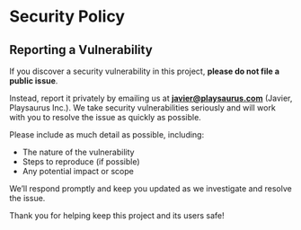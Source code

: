 # Security Policy

## Reporting a Vulnerability

If you discover a security vulnerability in this project, **please do not file a public issue**.

Instead, report it privately by emailing us at **javier@playsaurus.com** (Javier, Playsaurus Inc.).
We take security vulnerabilities seriously and will work with you to resolve the issue as quickly as possible.

Please include as much detail as possible, including:

- The nature of the vulnerability
- Steps to reproduce (if possible)
- Any potential impact or scope

We’ll respond promptly and keep you updated as we investigate and resolve the issue.

Thank you for helping keep this project and its users safe!
